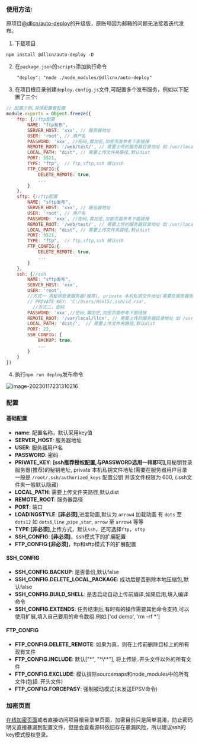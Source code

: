 ### 使用方法:

原项目[@dllcn/auto-deploy](https://www.npmjs.com/package/@dllcn/auto-deploy)的升级版，原账号因为邮箱的问题无法接着迭代发布。

1. 下载项目
```
npm install @dllcn/auto-deploy -D
```

2. 在`package.json`的`scripts`添加执行命令
```
    "deploy": "node ./node_modules/@dllcnx/auto-deploy"
```

3. 在项目根目录创建`deploy.config.js`文件,可配置多个发布服务，例如以下配置了三个:
   
  ```javascript
  // 配置示例,具体配置看配置
  module.exports = Object.freeze({
      ftp: {//ftp配置
          NAME: "ftp发布",
          SERVER_HOST: 'xxx', // 服务器地址
          USER: 'root', // 用户名
          PASSWORD: 'xxx', //密码,需加密,加密页面参考下面链接
          REMOTE_ROOT: '/web/test/', // 需要上传的服务器目录地址 如 /usr/local/nginx/html
          LOCAL_PATH: "dist", // 需要上传文件夹路径,默认dist
          PORT: 5521,
          TYPE: "ftp",  // ftp,sftp,ssh 模认ssh
          FTP_CONFIG:{
              DELETE_REMOTE: true,
              ...
          }
      },
      sftp: {//ftp配置
          NAME: "sftp发布",
          SERVER_HOST: 'xxx', // 服务器地址
          USER: 'root', // 用户名
          PASSWORD: 'xxx', //密码,需加密,加密页面参考下面链接
          REMOTE_ROOT: '/web/test/', // 需要上传的服务器目录地址 如 /usr/local/nginx/html
          LOCAL_PATH: "dist", // 需要上传文件夹路径,默认dist
          PORT: 5521,
          TYPE: "ftp",  // ftp,sftp,ssh 模认ssh
          FTP_CONFIG:{
              DELETE_REMOTE: true,
              ...
          }
      },
      ssh: {//ssh
          NAME: "sftp发布",
          SERVER_HOST: 'xxx',
          USER: 'root',
          //方式一 用秘钥登录服务器(推荐), private 本机私钥文件地址(需要在服务器用户目录 一般是 /root/.ssh/authorized_keys 配置公钥 并该文件权限为 600, (.ssh文件夹一般默认隐藏)
          // PRIVATE_KEY: 'C:/Users/Html5/.ssh/id_rsa',
        	//方式二，密码
          PASSWORD: 'xxx',//密码,需加密,加密页面参考下面链接
          REMOTE_ROOT: '/var/local/llcn', // 需要上传的服务器目录地址 如 /usr/local/nginx/html
          LOCAL_PATH: 'dist/',  // 需要上传文件夹路径,默认dist
          PORT: 22,
          SSH_CONFIG: {
              BACKUP: true,
              ...
          }
      }
  })
  ```



4. 执行`npm run deploy`发布命令

![image-20230117231310216](https://dllcnx.com:10011/2023/01/202301172313308.png)

### 配置

#### 基础配置
- **name**:  配置名称，默认采用key值
- **SERVER_HOST**:  服务器地址
- **USER**: 服务器用户名
- **PASSWORD**: 密码
- **PRIVATE_KEY**: **[ssh推荐授权配置,与PASSWORD选用一样即可]**,用秘钥登录服务器(推荐)的秘钥地址, private 本机私钥文件地址(需要在服务器用户目录 一般是 `/root/.ssh/authorized_keys` 配置公钥 并该文件权限为 600, (.ssh文件夹一般默认隐藏)
- **LOCAL_PATH**: 需要上传文件夹路径,默认dist
- **REMOTE_ROOT**: 服务器路径
- **PORT**: 端口
- **LOADINGSTYLE**: **[非必须]**,进度动画,默认为 `arrow4` 加载动画 有 `dots` 至 `dots12` 如 `dots6`,`line` ,`pipe` ,`star`, `arrow` 至 `arrow4` 等等
- **TYPE**:**[非必须]**,上传方式，默认`ssh`，还可选择`ftp`，`sftp`
- **SSH_CONFIG**: **[非必须]**，ssh模式下的扩展配置
- **FTP_CONFIG**:**[非必须]**，ftp和sftp模式下的扩展配置



#### SSH_CONFIG

- **SSH_CONFIG.BACKUP**: 是否备份,默认false
- **SSH_CONFIG.DELETE_LOCAL_PACKAGE**: 成功后是否删除本地压缩包,默认false
- **SSH_CONFIG.BUILD_SHELL**: 是否启动自动上传前编译,如果启用,填入编译命令
- **SSH_CONFIG.EXTENDS**: 任务结束后,有时有的操作需要其他命令支持,可以使用扩展,填入自己要用的命令数组.例如:['cd demo', 'rm -rf *']



#### FTP_CONFIG

- **FTP_CONFIG.DELETE_REMOTE**: 如果为真，则在上传前删除目标上的所有现有文件
- **FTP_CONFIG.INCLUDE**: 默认["\*", "\*\\*\*"], 将上传除`.`开头文件以外的所有文件
- **FTP_CONFIG.EXCLUDE**: 模认排除sourcemaps和node_modules中的所有文件(包括`.`开头文件)
- **FTP_CONFIG.FORCEPASY**: 强制被动模式(未发送EPSV命令)



### 加密页面

[在线加密页面](http://dllcnx.com:10010/DeployAes/index.html)或者直接访问项目根目录单页面，加密目前只是简单混淆，防止密码明文直接暴漏到配置文件，但是会查看源码依旧存在暴漏风险，所以建议ssh的key模式授权登录。

